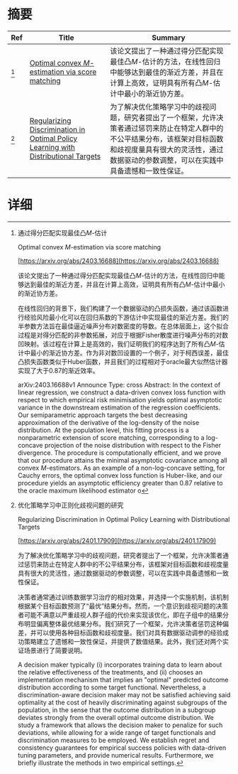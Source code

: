 # 摘要

| Ref | Title | Summary |
| --- | --- | --- |
| [^1] | [Optimal convex $M$-estimation via score matching](https://arxiv.org/abs/2403.16688) | 该论文提出了一种通过得分匹配实现最佳凸$M$-估计的方法，在线性回归中能够达到最佳的渐近方差，并且在计算上高效，证明具有所有凸$M$-估计中最小的渐近协方差。 |
| [^2] | [Regularizing Discrimination in Optimal Policy Learning with Distributional Targets](https://arxiv.org/abs/2401.17909) | 为了解决优化策略学习中的歧视问题，研究者提出了一个框架，允许决策者通过惩罚来防止在特定人群中的不公平结果分布，该框架对目标函数和歧视度量具有很大的灵活性，通过数据驱动的参数调整，可以在实践中具备遗憾和一致性保证。 |

# 详细

[^1]: 通过得分匹配实现最佳凸$M$-估计

    Optimal convex $M$-estimation via score matching

    [https://arxiv.org/abs/2403.16688](https://arxiv.org/abs/2403.16688)

    该论文提出了一种通过得分匹配实现最佳凸$M$-估计的方法，在线性回归中能够达到最佳的渐近方差，并且在计算上高效，证明具有所有凸$M$-估计中最小的渐近协方差。

    

    在线性回归的背景下，我们构建了一个数据驱动的凸损失函数，通过该函数进行经验风险最小化可以在回归系数的下游估计中实现最佳的渐近方差。我们的半参数方法旨在最佳逼近噪声分布对数密度的导数。在总体层面上，这个拟合过程是对得分匹配的非参数拓展，对应于根据Fisher散度进行噪声分布的对数凹映射。该过程在计算上是高效的，我们证明我们的程序达到了所有凸$M$-估计中最小的渐近协方差。作为非对数凹设置的一个例子，对于柯西误差，最佳凸损失函数类似于Huber函数，并且我们的过程相对于oracle最大似然估计器实现了大于0.87的渐近效率。

    arXiv:2403.16688v1 Announce Type: cross  Abstract: In the context of linear regression, we construct a data-driven convex loss function with respect to which empirical risk minimisation yields optimal asymptotic variance in the downstream estimation of the regression coefficients. Our semiparametric approach targets the best decreasing approximation of the derivative of the log-density of the noise distribution. At the population level, this fitting process is a nonparametric extension of score matching, corresponding to a log-concave projection of the noise distribution with respect to the Fisher divergence. The procedure is computationally efficient, and we prove that our procedure attains the minimal asymptotic covariance among all convex $M$-estimators. As an example of a non-log-concave setting, for Cauchy errors, the optimal convex loss function is Huber-like, and our procedure yields an asymptotic efficiency greater than 0.87 relative to the oracle maximum likelihood estimator o
    
[^2]: 优化策略学习中正则化歧视问题的研究

    Regularizing Discrimination in Optimal Policy Learning with Distributional Targets

    [https://arxiv.org/abs/2401.17909](https://arxiv.org/abs/2401.17909)

    为了解决优化策略学习中的歧视问题，研究者提出了一个框架，允许决策者通过惩罚来防止在特定人群中的不公平结果分布，该框架对目标函数和歧视度量具有很大的灵活性，通过数据驱动的参数调整，可以在实践中具备遗憾和一致性保证。

    

    决策者通常通过训练数据学习治疗的相对效果，并选择一个实施机制，该机制根据某个目标函数预测了“最优”结果分布。然而，一个意识到歧视问题的决策者可能不满意以严重歧视人群子组的代价来实现该优化，即在子组中的结果分布明显偏离整体最优结果分布。我们研究了一个框架，允许决策者惩罚这种偏差，并可以使用各种目标函数和歧视度量。我们对具有数据驱动调参的经验成功策略建立了遗憾和一致性保证，并提供了数值结果。此外，我们还对两个实证场景进行了简要说明。

    A decision maker typically (i) incorporates training data to learn about the relative effectiveness of the treatments, and (ii) chooses an implementation mechanism that implies an "optimal" predicted outcome distribution according to some target functional. Nevertheless, a discrimination-aware decision maker may not be satisfied achieving said optimality at the cost of heavily discriminating against subgroups of the population, in the sense that the outcome distribution in a subgroup deviates strongly from the overall optimal outcome distribution. We study a framework that allows the decision maker to penalize for such deviations, while allowing for a wide range of target functionals and discrimination measures to be employed. We establish regret and consistency guarantees for empirical success policies with data-driven tuning parameters, and provide numerical results. Furthermore, we briefly illustrate the methods in two empirical settings.
    

